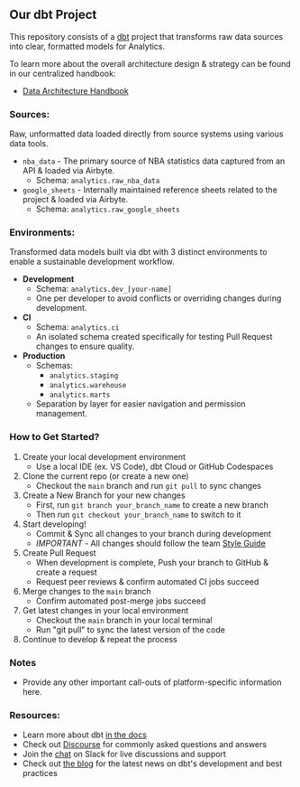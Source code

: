 ## Our dbt Project
This repository consists of a [dbt](https://www.getdbt.com/) project that transforms raw data sources into clear, formatted models for Analytics.

To learn more about the overall architecture design & strategy can be found in our centralized handbook:
- [Data Architecture Handbook](https://docs.google.com/document/d/1bYec53rXu06qBMknMgoSoQPE69i645iqEcNlCoM4CcQ/edit?usp=sharing)

### Sources:
Raw, unformatted data loaded directly from source systems using various data tools.
- `nba_data` - The primary source of NBA statistics data captured from an API & loaded via Airbyte.
    - Schema: `analytics.raw_nba_data`
- `google_sheets` - Internally maintained reference sheets related to the project & loaded via Airbyte.
    - Schema: `analytics.raw_google_sheets`


### Environments:
Transformed data models built via dbt with 3 distinct environments to enable a sustainable development workflow.
- **Development**
   - Schema: `analytics.dev_[your-name]`
   - One per developer to avoid conflicts or overriding changes during development.
- **CI**
   - Schema: `analytics.ci`
   - An isolated schema created specifically for testing Pull Request changes to ensure quality.
- **Production**
   - Schemas: 
        - `analytics.staging`
        - `analytics.warehouse`
        - `analytics.marts`
   - Separation by layer for easier navigation and permission management.

### How to Get Started?
1. Create your local development environment
   - Use a local IDE (ex. VS Code), dbt Cloud or GitHub Codespaces
2. Clone the current repo (or create a new one)
   - Checkout the `main` branch and run `git pull` to sync changes
3. Create a New Branch for your new changes
   - First, run `git branch your_branch_name` to create a new branch
   - Then run `git checkout your_branch_name` to switch to it
4. Start developing!
   - Commit & Sync all changes to your branch during development
   - *IMPORTANT* - All changes should follow the team [Style Guide](_project_docs/style_guide.md)
5. Create Pull Request
   - When development is complete, Push your branch to GitHub & create a request
   - Request peer reviews & confirm  automated CI jobs succeed
6. Merge changes to the `main` branch
   - Confirm automated post-merge jobs succeed
7. Get latest changes in your local environment
   - Checkout the `main` branch in your local terminal
   - Run "git pull" to sync the latest version of the code
8. Continue to develop & repeat the process

### Notes
- Provide any other important call-outs of platform-specific information here.

### Resources:
- Learn more about dbt [in the docs](https://docs.getdbt.com/docs/introduction)
- Check out [Discourse](https://discourse.getdbt.com/) for commonly asked questions and answers
- Join the [chat](https://community.getdbt.com/) on Slack for live discussions and support
- Check out [the blog](https://blog.getdbt.com/) for the latest news on dbt's development and best practices
